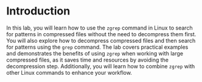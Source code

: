 # Introduction

In this lab, you will learn how to use the `zgrep` command in Linux to search for patterns in compressed files without the need to decompress them first. You will also explore how to decompress compressed files and then search for patterns using the `grep` command. The lab covers practical examples and demonstrates the benefits of using `zgrep` when working with large compressed files, as it saves time and resources by avoiding the decompression step. Additionally, you will learn how to combine `zgrep` with other Linux commands to enhance your workflow.
